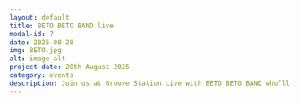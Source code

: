 ```yaml
---
layout: default
title: BETO BETO BAND live
modal-id: 7
date: 2025-08-28
img: BETO.jpg
alt: image-alt
project-date: 28th August 2025
category: events
description: Join us at Groove Station Live with BETO BETO BAND who’ll be bringing their unique style of shimmering PSYCH-POP to Coaltrain’s for the fisrt time! All welcome. Free entry though donations to the artists involved is much appreciated and helps keep our live events going. Hope to see you there.
---
```

